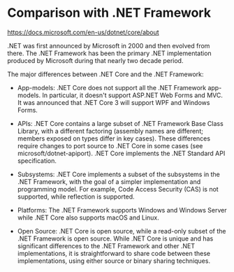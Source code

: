 # Comparison with .NET Framework

https://docs.microsoft.com/en-us/dotnet/core/about

.NET was first announced by Microsoft in 2000 and then evolved from there. The .NET Framework has been the primary .NET implementation produced by Microsoft during that nearly two decade period.

The major differences between .NET Core and the .NET Framework:

- App-models: 
.NET Core does not support all the .NET Framework app-models. In particular, it doesn't support ASP.NET Web Forms and MVC. It was announced that .NET Core 3 will support WPF and Windows Forms.

- APIs: 
.NET Core contains a large subset of .NET Framework Base Class Library, with a different factoring (assembly names are different; members exposed on types differ in key cases). These differences require changes to port source to .NET Core in some cases (see microsoft/dotnet-apiport). .NET Core implements the .NET Standard API specification.

- Subsystems: 
.NET Core implements a subset of the subsystems in the .NET Framework, with the goal of a simpler implementation and programming model. For example, Code Access Security (CAS) is not supported, while reflection is supported.

- Platforms: 
The .NET Framework supports Windows and Windows Server while .NET Core also supports macOS and Linux.

- Open Source: 
.NET Core is open source, while a read-only subset of the .NET Framework is open source.
While .NET Core is unique and has significant differences to the .NET Framework and other .NET implementations, it is straightforward to share code between these implementations, using either source or binary sharing techniques.